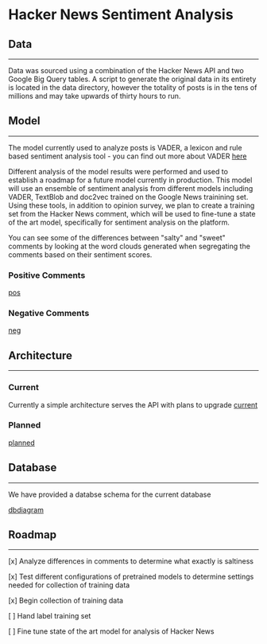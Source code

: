 # Hacker News Sentiment Analysis

## Data
-------
Data was sourced using a combination of the Hacker News API and two Google Big Query tables.
A script to generate the original data in its entirety is located in the data directory, however
the totality of posts is in the tens of millions and may take upwards of thirty hours to run.

## Model
--------
The model currently used to analyze posts is VADER, a lexicon and rule based sentiment
analysis tool - you can find out more about VADER [here](https://github.com/cjhutto/vaderSentiment)

Different analysis of the model results were performed and used to establish a 
roadmap for a future model currently in production. This model will use an ensemble
of sentiment analysis from different models including VADER, TextBlob and doc2vec
trained on the Google News trainining set. Using these tools, in addition to
opinion survey, we plan to create a training set from the Hacker News comment,
which will be used to fine-tune a state of the art model, specifically for
sentiment analysis on the platform.

You can see some of the differences between "salty" and "sweet" comments by 
looking at the word clouds generated when segregating the comments based on their
sentiment scores.

### Positive Comments

[pos](assets/pos-not-in-neg.png)


### Negative Comments

[neg](assets/bad-not-in-good.png)

## Architecture
---------------
### Current

Currently a simple architecture serves the API with plans to upgrade
[current](assets/CurrentArch.png)



### Planned

[planned](assets/plannedarchitecture.png)


## Database
-----------

We have provided a databse schema for the current database

[dbdiagram](assets/tabediagram.png)


## Roadmap
----------

[x] Analyze differences in comments to determine what exactly is saltiness

[x] Test different configurations of pretrained models to determine settings
needed for collection of training data

[x] Begin collection of training data

[ ] Hand label training set

[ ] Fine tune state of the art model for analysis of Hacker News

